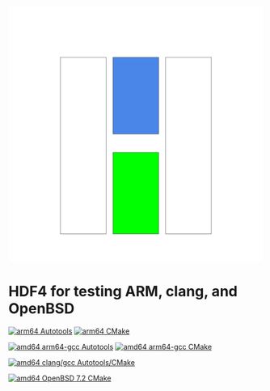 ![logo](H4.svg) 

# HDF4 for testing ARM, clang, and OpenBSD
[![arm64 Autotools](https://github.com/hyoklee/hdf4/actions/workflows/aarch64_auto.yml/badge.svg)](https://github.com/hyoklee/hdf4/actions/workflows/aarch64_auto.yml)
[![arm64 CMake](https://github.com/hyoklee/hdf4/actions/workflows/aarch64.yml/badge.svg)](https://github.com/hyoklee/hdf4/actions/workflows/aarch64.yml)

[![amd64 arm64-gcc Autotools](https://github.com/hyoklee/hdf4/actions/workflows/linux-aarch64_auto.yml/badge.svg)](https://github.com/hyoklee/hdf4/actions/workflows/linux-aarch64_auto.yml)
[![amd64 arm64-gcc CMake](https://github.com/hyoklee/hdf4/actions/workflows/linux-aarch64.yml/badge.svg)](https://github.com/hyoklee/hdf4/actions/workflows/linux-aarch64.yml)

[![amd64 clang/gcc Autotools/CMake](https://github.com/hyoklee/hdf4/actions/workflows/main.yml/badge.svg)](https://github.com/hyoklee/hdf4/actions/workflows/main.yml)

[![amd64 OpenBSD 7.2 CMake](https://github.com/hyoklee/hdf4/actions/workflows/openbsd.yml/badge.svg)](https://github.com/hyoklee/hdf4/actions/workflows/openbsd.yml)
